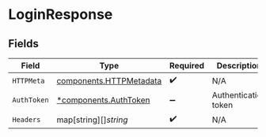 # LoginResponse


## Fields

| Field                                                              | Type                                                               | Required                                                           | Description                                                        |
| ------------------------------------------------------------------ | ------------------------------------------------------------------ | ------------------------------------------------------------------ | ------------------------------------------------------------------ |
| `HTTPMeta`                                                         | [components.HTTPMetadata](../../models/components/httpmetadata.md) | :heavy_check_mark:                                                 | N/A                                                                |
| `AuthToken`                                                        | [*components.AuthToken](../../models/components/authtoken.md)      | :heavy_minus_sign:                                                 | Authentication token                                               |
| `Headers`                                                          | map[string][]*string*                                              | :heavy_check_mark:                                                 | N/A                                                                |